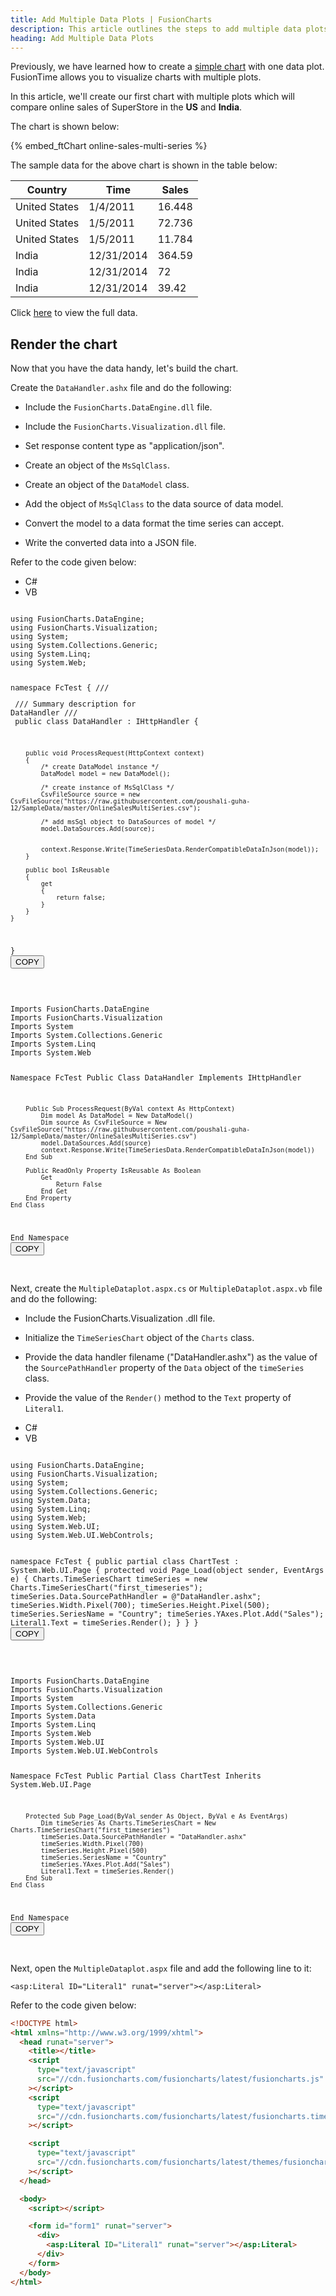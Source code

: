 ```yaml
---
title: Add Multiple Data Plots | FusionCharts
description: This article outlines the steps to add multiple data plots to a time-series chart.
heading: Add Multiple Data Plots
---
```


Previously, we have learned how to create a [simple chart](/fusiontime/getting-started/create-your-first-chart-in-fusiontime) with one data plot. FusionTime allows you to visualize charts with multiple plots.

In this article, we'll create our first chart with multiple plots which will compare online sales of SuperStore in the **US** and **India**.

The chart is shown below:

{% embed_ftChart online-sales-multi-series %}

The sample data for the above chart is shown in the table below:

| Country       | Time       | Sales  |
| ------------- | ---------- | ------ |
| United States | 1/4/2011   | 16.448 |
| United States | 1/5/2011   | 72.736 |
| United States | 1/5/2011   | 11.784 |
| India         | 12/31/2014 | 364.59 |
| India         | 12/31/2014 | 72     |
| India         | 12/31/2014 | 39.42  |

Click [here](https://raw.githubusercontent.com/fusioncharts/dev_centre_docs/master/assets/datasources/fusioncharts-net/OnlineSalesMultiSeries.csv) to view the full data.

## Render the chart

Now that you have the data handy, let's build the chart.

Create the `DataHandler.ashx` file and do the following:

- Include the `FusionCharts.DataEngine.dll` file.

- Include the `FusionCharts.Visualization.dll` file.

- Set response content type as "application/json".

- Create an object of the `MsSqlClass`.

- Create an object of the `DataModel` class.

- Add the object of `MsSqlClass` to the data source of data model.

- Convert the model to a data format the time series can accept.

- Write the converted data into a JSON file.

Refer to the code given below:

<div class="code-wrapper">
<ul class='code-tabs extra-tabs'>
    <li class='active'><a data-toggle='csharp'>C#</a></li>
    <li><a data-toggle='vb'>VB</a></li>
</ul>
<div class='tab-content extra-tabs'>

<div class='tab csharp-tab active'>
<pre><code class="language-csharp">
using FusionCharts.DataEngine;
using FusionCharts.Visualization;
using System;
using System.Collections.Generic;
using System.Linq;
using System.Web;

namespace FcTest
{
    /// <summary>
    /// Summary description for DataHandler
    /// </summary>
    public class DataHandler : IHttpHandler
    {

        public void ProcessRequest(HttpContext context)
        {
            /* create DataModel instance */
            DataModel model = new DataModel();

            /* create instance of MsSqlClass */
            CsvFileSource source = new CsvFileSource("https://raw.githubusercontent.com/poushali-guha-12/SampleData/master/OnlineSalesMultiSeries.csv");

            /* add msSql object to DataSources of model */
            model.DataSources.Add(source);

            
            context.Response.Write(TimeSeriesData.RenderCompatibleDataInJson(model));
        }

        public bool IsReusable
        {
            get
            {
                return false;
            }
        }
    }
}
</code><button class='btn btn-outline-secondary btn-copy' title='Copy to clipboard'>COPY</button>

</pre>
</div>

<div class='tab vb-tab'>
<pre><code class="language-csharp">
Imports FusionCharts.DataEngine
Imports FusionCharts.Visualization
Imports System
Imports System.Collections.Generic
Imports System.Linq
Imports System.Web

Namespace FcTest
    Public Class DataHandler
        Implements IHttpHandler

        Public Sub ProcessRequest(ByVal context As HttpContext)
            Dim model As DataModel = New DataModel()
            Dim source As CsvFileSource = New CsvFileSource("https://raw.githubusercontent.com/poushali-guha-12/SampleData/master/OnlineSalesMultiSeries.csv")
            model.DataSources.Add(source)
            context.Response.Write(TimeSeriesData.RenderCompatibleDataInJson(model))
        End Sub

        Public ReadOnly Property IsReusable As Boolean
            Get
                Return False
            End Get
        End Property
    End Class
End Namespace
</code><button class='btn btn-outline-secondary btn-copy' title='Copy to clipboard'>COPY</button>

</pre>
</div>
</div>
</div>

Next, create the `MultipleDataplot.aspx.cs` or `MultipleDataplot.aspx.vb` file and do the following:

- Include the FusionCharts.Visualization .dll file.

- Initialize the `TimeSeriesChart` object of the `Charts` class.

- Provide the data handler filename ("DataHandler.ashx") as the value of the `SourcePathHandler` property of the `Data` object of the `timeSeries` class.

- Provide the value of the `Render()` method to the `Text` property of `Literal1`.

<div class="code-wrapper">
<ul class='code-tabs extra-tabs'>
    <li class='active'><a data-toggle='csharp'>C#</a></li>
    <li><a data-toggle='vb'>VB</a></li>
</ul>
<div class='tab-content extra-tabs'>

<div class='tab csharp-tab active'>
<pre><code class="language-csharp">
using FusionCharts.DataEngine;
using FusionCharts.Visualization;
using System;
using System.Collections.Generic;
using System.Data;
using System.Linq;
using System.Web;
using System.Web.UI;
using System.Web.UI.WebControls;

namespace FcTest
{
    public partial class ChartTest : System.Web.UI.Page
    {
        protected void Page_Load(object sender, EventArgs e)
        {
            Charts.TimeSeriesChart timeSeries = new Charts.TimeSeriesChart("first_timeseries");
            timeSeries.Data.SourcePathHandler = @"DataHandler.ashx";
            timeSeries.Width.Pixel(700);
            timeSeries.Height.Pixel(500);
            timeSeries.SeriesName = "Country";
            timeSeries.YAxes.Plot.Add("Sales");
            Literal1.Text = timeSeries.Render();
        }
    }
}
</code><button class='btn btn-outline-secondary btn-copy' title='Copy to clipboard'>COPY</button>

</pre>
</div>

<div class='tab vb-tab'>
<pre><code class="language-csharp">
Imports FusionCharts.DataEngine
Imports FusionCharts.Visualization
Imports System
Imports System.Collections.Generic
Imports System.Data
Imports System.Linq
Imports System.Web
Imports System.Web.UI
Imports System.Web.UI.WebControls

Namespace FcTest
    Public Partial Class ChartTest
        Inherits System.Web.UI.Page

        Protected Sub Page_Load(ByVal sender As Object, ByVal e As EventArgs)
            Dim timeSeries As Charts.TimeSeriesChart = New Charts.TimeSeriesChart("first_timeseries")
            timeSeries.Data.SourcePathHandler = "DataHandler.ashx"
            timeSeries.Width.Pixel(700)
            timeSeries.Height.Pixel(500)
            timeSeries.SeriesName = "Country"
            timeSeries.YAxes.Plot.Add("Sales")
            Literal1.Text = timeSeries.Render()
        End Sub
    End Class
End Namespace
</code><button class='btn btn-outline-secondary btn-copy' title='Copy to clipboard'>COPY</button>

</pre>
</div>
</div>
</div>

Next, open the `MultipleDataplot.aspx` file and add the following line to it:

`<asp:Literal ID="Literal1" runat="server"></asp:Literal>`

Refer to the code given below:

```html
<!DOCTYPE html>
<html xmlns="http://www.w3.org/1999/xhtml">
  <head runat="server">
    <title></title>
    <script
      type="text/javascript"
      src="//cdn.fusioncharts.com/fusioncharts/latest/fusioncharts.js"
    ></script>
    <script
      type="text/javascript"
      src="//cdn.fusioncharts.com/fusioncharts/latest/fusioncharts.timeseries.js"
    ></script>

    <script
      type="text/javascript"
      src="//cdn.fusioncharts.com/fusioncharts/latest/themes/fusioncharts.theme.fusion.js"
    ></script>
  </head>

  <body>
    <script></script>

    <form id="form1" runat="server">
      <div>
        <asp:Literal ID="Literal1" runat="server"></asp:Literal>
      </div>
    </form>
  </body>
</html>
```
